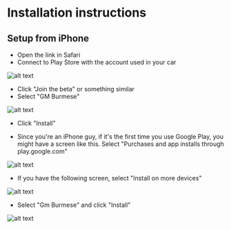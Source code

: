 # Installation instructions

## Setup from iPhone
- Open the link in Safari
- Connect to Play Store with the account used in your car

![alt text](assets/iOSa.jpg)

- Click "Join the beta" or something similar
- Select "GM Burmese"

![alt text](assets/iOSb.jpg)

- Click "Install"

- Since you're an iPhone guy, if it's the first time you use Google Play, you might have a screen like this. Select "Purchases and app installs through play.google.com"

![alt text](assets/iOSc.jpg)

- If you have the following screen, select "Install on more devices"

![alt text](assets/iOSd.jpg)

- Select "Gm Burmese" and click "Install"

![alt text](assets/iOSe.jpg)